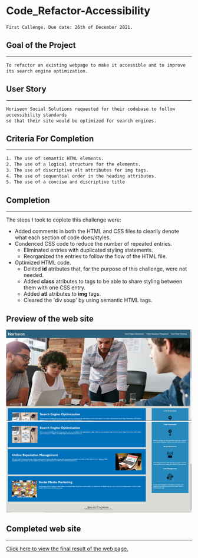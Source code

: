 
# Code_Refactor-Accessibility
```
First Callenge. Due date: 26th of December 2021.
```
## Goal of the Project
***
```
To refactor an existing webpage to make it accessible and to improve its search engine optimization.
```
## User Story
***
```
Horiseon Social Solutions requested for their codebase to follow accessibility standards
so that their site would be optimized for search engines.
```

## Criteria For Completion
***
```
1. The use of semantic HTML elements.
2. The use of a logical structure for the elements.
3. The use of discriptive alt attributes for img tags.
4. The use of sequential order in the heading attributes.
5. The use of a concise and discriptive title
```
## Completion
***
The steps I took to coplete this challenge were:
- Added comments in both the HTML and CSS files to clearlly denote what each section of code does/styles.
- Condenced CSS code to reduce the number of repeated entries.
   - Eliminated entries with duplicated styling statements.
   - Reorganized the entries to follow the flow of the HTML file.
- Optimized HTML code.
   - Delited **id** atributes that, for the purpose of this challenge, were not needed.
   - Added **class** atributes to tags to be able to share styling between them with one CSS entry.
   - Added **atl** atributes to **img** tags.
   - Cleared the 'div soup' by using semantic HTML tags.

## Preview of the web site
![Preview of the web site. Top section.](https://github.com/NicolasRojas-CENG/Code_Refactor-Accessibility/blob/9218a6041a472ea6ad89a920305a49e1d06ea846/assets/captures/Capture1.PNG "Preview of the web site. Top section.")
![Preview of the web site. Bottom section.](https://github.com/NicolasRojas-CENG/Code_Refactor-Accessibility/blob/9218a6041a472ea6ad89a920305a49e1d06ea846/assets/captures/Capture2.PNG "Preview of the web site. Bottom section.")

## Completed web site
***
[Click here to view the final result of the web page.](https://nicolasrojas-ceng.github.io/Code_Refactor-Accessibility/ "Horiseon Social Solution Services")
